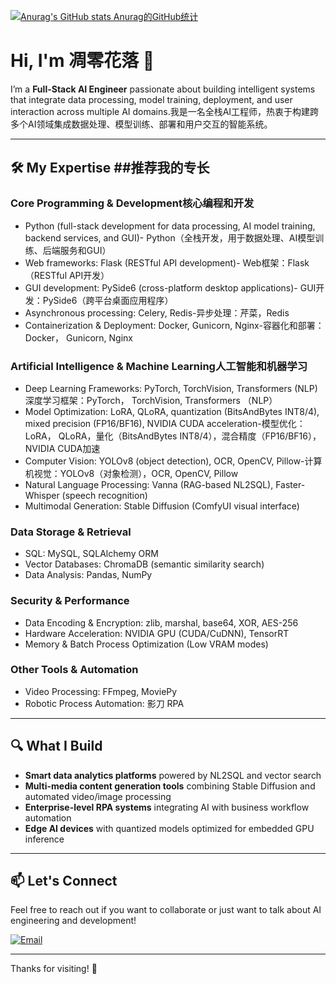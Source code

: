 <div id="title"   “标题”   “标题” align   对齐   对齐=center   中心   中心>


[![Anurag's GitHub stats   Anurag的GitHub统计](https://github-readme-stats.vercel.app/api?username=hualuo99&show_icons=true&theme=tokyonight)](https://b23.tv/iEJTnPp)

</div>


# Hi, I'm 凋零花落 👋

I’m a **Full-Stack AI Engineer** passionate about building intelligent systems that integrate data processing, model training, deployment, and user interaction across multiple AI domains.我是一名全栈AI工程师，热衷于构建跨多个AI领域集成数据处理、模型训练、部署和用户交互的智能系统。

---

## 🛠️ My Expertise   ##推荐️我的专长

### Core Programming & Development核心编程和开发
- Python (full-stack development for data processing, AI model training, backend services, and GUI)- Python（全栈开发，用于数据处理、AI模型训练、后端服务和GUI）
- Web frameworks: Flask (RESTful API development)- Web框架：Flask （RESTful API开发）
- GUI development: PySide6 (cross-platform desktop applications)- GUI开发：PySide6（跨平台桌面应用程序）
- Asynchronous processing: Celery, Redis-异步处理：芹菜，Redis
- Containerization & Deployment: Docker, Gunicorn, Nginx-容器化和部署：Docker， Gunicorn, Nginx

### Artificial Intelligence & Machine Learning人工智能和机器学习
- Deep Learning Frameworks: PyTorch, TorchVision, Transformers (NLP)深度学习框架：PyTorch， TorchVision, Transformers （NLP）
- Model Optimization: LoRA, QLoRA, quantization (BitsAndBytes INT8/4), mixed precision (FP16/BF16), NVIDIA CUDA acceleration-模型优化：LoRA， QLoRA，量化（BitsAndBytes INT8/4），混合精度（FP16/BF16）， NVIDIA CUDA加速
- Computer Vision: YOLOv8 (object detection), OCR, OpenCV, Pillow-计算机视觉：YOLOv8（对象检测），OCR, OpenCV, Pillow
- Natural Language Processing: Vanna (RAG-based NL2SQL), Faster-Whisper (speech recognition)
- Multimodal Generation: Stable Diffusion (ComfyUI visual interface)

### Data Storage & Retrieval
- SQL: MySQL, SQLAlchemy ORM
- Vector Databases: ChromaDB (semantic similarity search)
- Data Analysis: Pandas, NumPy

### Security & Performance
- Data Encoding & Encryption: zlib, marshal, base64, XOR, AES-256
- Hardware Acceleration: NVIDIA GPU (CUDA/CuDNN), TensorRT
- Memory & Batch Process Optimization (Low VRAM modes)

### Other Tools & Automation
- Video Processing: FFmpeg, MoviePy
- Robotic Process Automation: 影刀 RPA

---

## 🔍 What I Build

- **Smart data analytics platforms** powered by NL2SQL and vector search
- **Multi-media content generation tools** combining Stable Diffusion and automated video/image processing
- **Enterprise-level RPA systems** integrating AI with business workflow automation
- **Edge AI devices** with quantized models optimized for embedded GPU inference

---

## 📫 Let's Connect

Feel free to reach out if you want to collaborate or just want to talk about AI engineering and development!

[![Email](https://img.shields.io/badge/Email-D14836?style=flat&logo=gmail&logoColor=white)](mailto:1448819083@qq.com)

---

Thanks for visiting! 🚀
